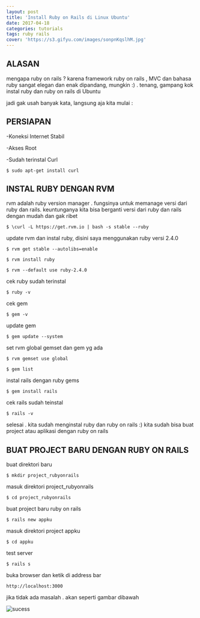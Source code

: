 ```yaml
---
layout: post
title: 'Install Ruby on Rails di Linux Ubuntu'
date: 2017-04-18
categories: tutorials
tags: ruby rails
cover: 'https://s3.gifyu.com/images/sonpnKqslhM.jpg'
---
```


## ALASAN
mengapa ruby on rails ?  karena framework ruby on rails , MVC dan bahasa ruby sangat elegan dan enak dipandang, mungkin :) . tenang, gampang kok instal ruby dan ruby on rails di Ubuntu 

jadi gak usah banyak kata, langsung aja kita mulai : 

## PERSIAPAN 
-Koneksi Internet Stabil 

-Akses Root 

-Sudah terinstal Curl 

```
$ sudo apt-get install curl
```


## INSTAL RUBY DENGAN RVM  
rvm adalah ruby version manager . fungsinya untuk memanage versi dari ruby dan rails. 
keuntunganya kita bisa berganti versi dari ruby dan rails dengan mudah dan gak ribet
```
$ \curl -L https://get.rvm.io | bash -s stable --ruby
```


update rvm dan instal ruby, disini saya menggunakan ruby versi 2.4.0 
```
$ rvm get stable --autolibs=enable
```  
```
$ rvm install ruby
```  
```
$ rvm --default use ruby-2.4.0
``` 


cek ruby sudah terinstal 
```
$ ruby -v
``` 


cek gem 
```
$ gem -v
``` 


update gem 
```
$ gem update --system
``` 


set rvm global gemset dan gem yg ada 
```
$ rvm gemset use global
```  
```
$ gem list
``` 


instal rails dengan ruby gems 
```
$ gem install rails
``` 
    
cek rails sudah teinstal 
```
$ rails -v
``` 

selesai . kita sudah menginstal ruby dan ruby on rails :) 
kita sudah bisa buat project atau aplikasi dengan ruby on rails 



## BUAT PROJECT BARU DENGAN RUBY ON RAILS   

buat direktori baru 
```
$ mkdir project_rubyonrails
``` 


masuk direktori project_rubyonrails 
```
$ cd project_rubyonrails
``` 


buat project baru ruby on rails 
```
$ rails new appku
``` 


masuk direktori project appku 
```
$ cd appku
``` 


test server
```
$ rails s
``` 


buka browser dan ketik di address bar 
```
http://localhost:3000
``` 

jika tidak ada masalah . akan seperti gambar dibawah 


![sucess](https://s3.gifyu.com/images/eNjSzlZ8UOw.jpg)




